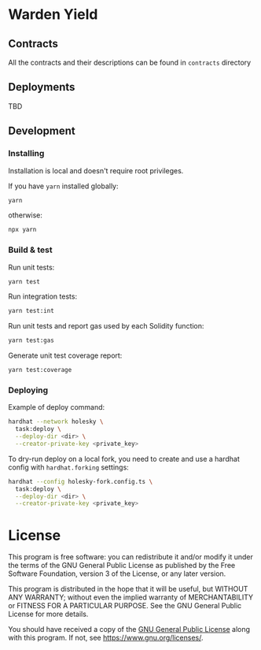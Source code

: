 # Warden Yield

## Contracts

All the contracts and their descriptions can be found in `contracts` directory

## Deployments

TBD

## Development

### Installing

Installation is local and doesn't require root privileges.

If you have `yarn` installed globally:

```bash
yarn
```

otherwise:

```bash
npx yarn
```

### Build & test

Run unit tests:

```bash
yarn test
```

Run integration tests:
```bash
yarn test:int
```

Run unit tests and report gas used by each Solidity function:

```bash
yarn test:gas
```

Generate unit test coverage report:

```bash
yarn test:coverage
```

### Deploying

Example of deploy command:
```bash
hardhat --network holesky \
  task:deploy \
  --deploy-dir <dir> \
  --creator-private-key <private_key>
```

To dry-run deploy on a local fork, you need to create and use a hardhat config with `hardhat.forking` settings:
```bash
hardhat --config holesky-fork.config.ts \
  task:deploy \
  --deploy-dir <dir> \
  --creator-private-key <private_key>
```

# License

This program is free software: you can redistribute it and/or modify
it under the terms of the GNU General Public License as published by
the Free Software Foundation, version 3 of the License, or any later version.

This program is distributed in the hope that it will be useful,
but WITHOUT ANY WARRANTY; without even the implied warranty of
MERCHANTABILITY or FITNESS FOR A PARTICULAR PURPOSE.  See the
GNU General Public License for more details.

You should have received a copy of the [GNU General Public License](LICENSE)
along with this program. If not, see <https://www.gnu.org/licenses/>.
